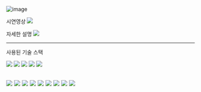 ![image](https://github.com/hyung-2/SNS-project/assets/139299837/947fa615-ba85-416c-978d-3d5fe5033f16)


시연영상 [<img src="https://img.shields.io/badge/youtube-FF0000?style=flat&logo=youtube&logoColor=white"/>](https://youtu.be/4GBBUhRyA1o?si=08GYR6_TWauvanJt)

자세한 설명 [<img src="https://img.shields.io/badge/notion-000000?style=flat&logo=notion&logoColor=white"/>](https://www.notion.so/project-8-14-8-30-18e37bb7b9c648f79e1062c176fa02a9)

---
사용된 기술 스택


 <img src="https://img.shields.io/badge/html5-E34F26?style=flat&logo=html5&logoColor=white"/> <img src="https://img.shields.io/badge/css3-1572B6?style=flat&logo=css3&logoColor=white"/>
 <img src="https://img.shields.io/badge/javascript-F7DF1E?style=flat&logo=javascript&logoColor=white"/> <img src="https://img.shields.io/badge/node.js-339933?style=flat&logo=nodedotjs&logoColor=white"/>
 <img src="https://img.shields.io/badge/mongodb-47A248?style=flat&logo=mongodb&logoColor=white"/>
 
 <img src="https://img.shields.io/badge/cors-333333?style=flat"/> <img src="https://img.shields.io/badge/.env-333333?style=flat"/>
 <img src="https://img.shields.io/badge/nodemon-333333?style=flat"/>
 <img src="https://img.shields.io/badge/express-333333?style=flat"/>
 <img src="https://img.shields.io/badge/express_async_handler-333333?style=flat"/>
 <img src="https://img.shields.io/badge/jsonwebtoken-333333?style=flat"/>
 <img src="https://img.shields.io/badge/mongoose-333333?style=flat"/>
 <img src="https://img.shields.io/badge/morgan-333333?style=flat"/>
 <img src="https://img.shields.io/badge/multer-333333?style=flat"/>
---

